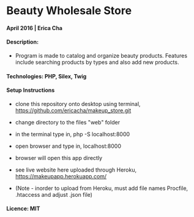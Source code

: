 # Beauty Wholesale Store
#### April 2016 | Erica Cha
#### Description:
- Program is made to catalog and organize beauty products. Features include searching products by types and also add new products.

#### Technologies: PHP, Silex, Twig

#### Setup Instructions

- clone this repository onto desktop using terminal, https://github.com/ericacha/makeup_store.git
- change directory to the files "web" folder
- in the terminal type in,  php -S localhost:8000
- open browser and type in, localhost:8000
- browser will open this app directly

- see live website here uploaded through Heroku, https://makeupapp.herokuapp.com/
- (Note - inorder to upload from Heroku, must add file names Procfile, .htaccess and adjust .json file)

#### Licence: MIT
